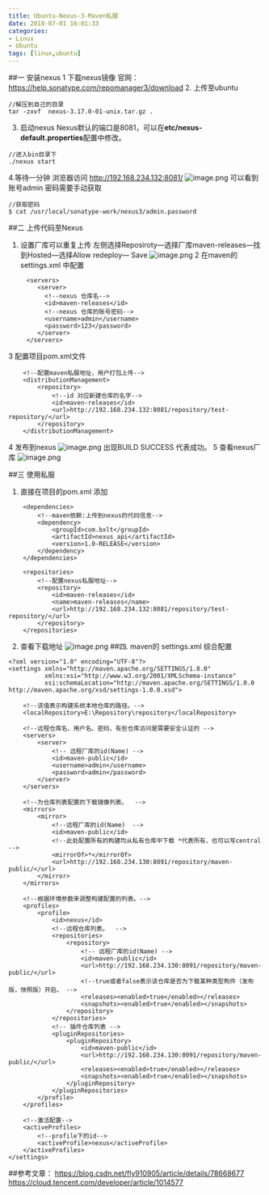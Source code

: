 ```yaml
---
title: Ubuntu-Nexus-3-Maven私服
date: 2018-07-01 16:01:33
categories: 
- Linux 
- Ubuntu
tags: [linux,ubuntu]
---
```



##一  安装nexus
1 下载nexus镜像
官网：https://help.sonatype.com/repomanager3/download
2. 上传至ubuntu
```
//解压到自己的目录
tar -zxvf  nexus-3.17.0-01-unix.tar.gz .
```
3. 启动nexus
Nexus默认的端口是8081，可以在**etc/nexus-default.properties**配置中修改。
```
//进入bin目录下
./nexux start
```
4.等待一分钟 浏览器访问
http://192.168.234.132:8081/
![image.png](https://upload-images.jianshu.io/upload_images/2803682-95d2d68bbbe2ad7b.png?imageMogr2/auto-orient/strip%7CimageView2/2/w/1240)
可以看到账号admin   密码需要手动获取
```
//获取密码
$ cat /usr/local/sonatype-work/nexus3/admin.password
```

##二 上传代码至Nexus
1. 设置厂库可以重复上传
左侧选择Reposiroty—选择厂库maven-releases—找到Hosted—选择Allow redeploy—  Save
![image.png](https://upload-images.jianshu.io/upload_images/2803682-2df3e82c6635e86b.png?imageMogr2/auto-orient/strip%7CimageView2/2/w/1240)
2 在maven的 settings.xml 中配置
```
	 <servers>
		<server>
		  <!--nexus 仓库名-->
		  <id>maven-releases</id>
		  <!--nexus 仓库的账号密码-->
		  <username>admin</username>
		  <password>123</password>
		</server>
	 </servers>
```
3 配置项目pom.xml文件
```
    <!--配置maven私服地址，用户打包上传-->
    <distributionManagement>
        <repository>
            <!--id 对应新建仓库的名字-->
            <id>maven-releases</id>
            <url>http://192.168.234.132:8081/repository/test-repository/</url>
        </repository>
    </distributionManagement>
```
4 发布到nexus
![image.png](https://upload-images.jianshu.io/upload_images/2803682-2391492e773f3eda.png?imageMogr2/auto-orient/strip%7CimageView2/2/w/1240)
出现BUILD SUCCESS 代表成功。
 5 查看nexus厂库
![image.png](https://upload-images.jianshu.io/upload_images/2803682-8a0a0fa4acb444c3.png?imageMogr2/auto-orient/strip%7CimageView2/2/w/1240)

##三 使用私服
1. 直接在项目的pom.xml 添加
```
    <dependencies>
        <!--maven依赖:上传到nexus的代码信息-->
        <dependency>
            <groupId>com.bxlt</groupId>
            <artifactId>nexus_api</artifactId>
            <version>1.0-RELEASE</version>
        </dependency>
    </dependencies>

    <repositories>
        <!--配置nexus私服地址-->
        <repository>
            <id>maven-releases</id>
            <name>maven-releases</name>
            <url>http://192.168.234.132:8081/repository/test-repository/</url>
        </repository>
    </repositories>
```
2. 查看下载地址
![image.png](https://upload-images.jianshu.io/upload_images/2803682-083f4d6547ef5450.png?imageMogr2/auto-orient/strip%7CimageView2/2/w/1240)
##四. maven的 settings.xml 综合配置
```
<?xml version="1.0" encoding="UTF-8"?>
<settings xmlns="http://maven.apache.org/SETTINGS/1.0.0"
          xmlns:xsi="http://www.w3.org/2001/XMLSchema-instance"
          xsi:schemaLocation="http://maven.apache.org/SETTINGS/1.0.0 http://maven.apache.org/xsd/settings-1.0.0.xsd">
   
    <!--该值表示构建系统本地仓库的路径。-->
    <localRepository>E:\Repository\repository</localRepository>

    <!--远程仓库名、用户名、密码，有些仓库访问是需要安全认证的 -->
    <servers>
        <server>
            <!-- 远程厂库的id(Name) -->
            <id>maven-public</id>
            <username>admin</username>
            <password>admin</password>
        </server>
    </servers>
    
    <!--为仓库列表配置的下载镜像列表。  -->
    <mirrors>
        <mirror>
            <!--远程厂库的id(Name)  -->
            <id>maven-public</id>
            <!--此处配置所有的构建均从私有仓库中下载 *代表所有，也可以写central -->
            <mirrorOf>*</mirrorOf>
            <url>http://192.168.234.130:8091/repository/maven-public/</url>
        </mirror>
    </mirrors>
    
    <!--根据环境参数来调整构建配置的列表。-->
    <profiles>
        <profile>
            <id>nexus</id>
            <!--远程仓库列表。  -->
            <repositories>
                <repository>
                	<!-- 远程厂库的id(Name) -->
                    <id>maven-public</id>
                    <url>http://192.168.234.130:8091/repository/maven-public/</url>
	                <!--true或者false表示该仓库是否为下载某种类型构件（发布版，快照版）开启。 -->
	                <releases><enabled>true</enabled></releases>
	                <snapshots><enabled>true</enabled></snapshots>
	            </repository>
            </repositories>
            <!-- 插件仓库列表 -->
            <pluginRepositories>
                <pluginRepository>
                    <id>maven-public</id>
                    <url>http://192.168.234.130:8091/repository/maven-public/</url>
                    <releases><enabled>true</enabled></releases>
                    <snapshots><enabled>true</enabled></snapshots>
                </pluginRepository>
            </pluginRepositories>
        </profile>
    </profiles>
    
    <!--激活配置-->
    <activeProfiles>
        <!--profile下的id-->
        <activeProfile>nexus</activeProfile>
    </activeProfiles>
</settings>
```
##参考文章：
https://blog.csdn.net/fly910905/article/details/78668677
https://cloud.tencent.com/developer/article/1014577
